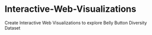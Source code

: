 # Interactive-Web-Visualizations
Create Interactive Web Visualizations to explore Belly Button Diversity Dataset
